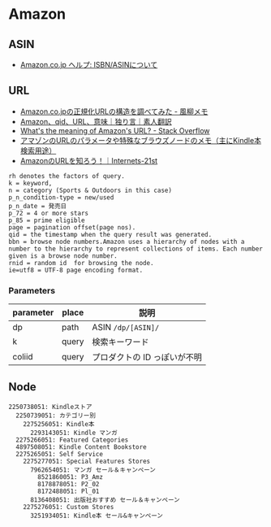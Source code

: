 # Amazon

## ASIN

- [Amazon.co.jp ヘルプ: ISBN/ASINについて](https://www.amazon.co.jp/gp/help/customer/display.html?nodeId=201889580)

## URL

- [Amazon.co.jpの正規化URLの構造を調べてみた - 風柳メモ](https://memo.furyutei.work/entry/20141018/1413593100)
- [Amazon、qid、URL、意味｜独り言｜素人翻訳](http://goutou.mamagoto.com/%E7%8B%AC%E3%82%8A%E8%A8%80/amazon%E3%80%81qid%E3%80%81url%E3%80%81%E6%84%8F%E5%91%B3)
- [What's the meaning of Amazon's URL? - Stack Overflow](https://stackoverflow.com/questions/20610070/whats-the-meaning-of-amazons-url/40978204)
- [アマゾンのURLのパラメータや特殊なブラウズノードのメモ（主にKindle本検索用途）](https://chalow.net/2020-05-06-1.html)
- [AmazonのURLを知ろう！｜Internets-21st](https://note.com/internets21st/n/ne3dda3c40065)
```
rh denotes the factors of query.
k = keyword,
n = category (Sports & Outdoors in this case)
p_n_condition-type = new/used
p_n_date = 発売日
p_72 = 4 or more stars
p_85 = prime eligible
page = pagination offset(page nos).
qid = the timestamp when the query result was generated.
bbn = browse node numbers.Amazon uses a hierarchy of nodes with a number to the hierarchy to represent collections of items. Each number given is a browse node number.
rnid = random id  for browsing the node.
ie=utf8 = UTF-8 page encoding format.
```

### Parameters

|parameter|place|説明|
|---|---|---|
|dp|path|ASIN `/dp/[ASIN]/`|
|k|query|検索キーワード|
|coliid|query|プロダクトの ID っぽいが不明|

## Node

```
2250738051: Kindleストア
  2250739051: カテゴリー別
    2275256051: Kindle本
      2293143051: Kindle マンガ
  2275266051: Featured Categories
  4897508051: Kindle Content Bookstore
  2275265051: Self Service
    2275277051: Special Features Stores
      7962654051: マンガ セール＆キャンペーン
        8521860051: P3_Amz
        8178878051: P2_02
        8172488051: Pl_01
      8136408051: 出版社おすすめ セール＆キャンペーン
    2275276051: Custom Stores
      3251934051: Kindle本 セール&キャンペーン
```
